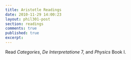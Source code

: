 ```yaml
---
title: Aristotle Readings
date: 2010-11-29 14:00:23
layout: phil301-post
section: readings
comments: true
published: true
excerpt:
---
```


Read *Categories*, *De Interpretatione* 7, and *Physics* Book I.
